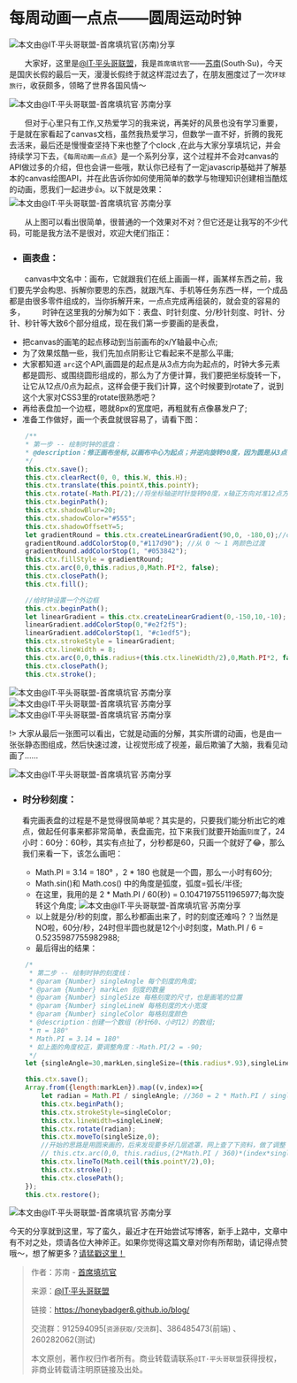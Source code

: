 # 每周动画一点点——圆周运动时钟

![本文由@IT·平头哥联盟-首席填坑官(苏南)分享](../_banner/banner09.png)



　　大家好，这里是[@IT·平头哥联盟](https://honeybadger8.github.io/blog/ "@IT·平头哥联盟")，我是`首席填坑官`——[苏南](https://github.com/meibin08)(South·Su)，今天是国庆长假的最后一天，漫漫长假终于就这样混过去了，在朋友圈度过了一次`环球旅行`，收获颇多，领略了世界各国风情～

![本文由@IT·平头哥联盟-首席填坑官∙苏南分享](./_images/clock001.gif)

　　但对于心里只有工作,又热爱学习的我来说，再美好的风景也没有学习重要，于是就在家看起了canvas文档，虽然我热爱学习，但数学一直不好，折腾的我死去活来，最后还是慢慢查坚持下来也整了个clock ,在此与大家分享填坑记，并会持续学习下去，《`每周动画一点点`》是一个系列分享，这个过程并不会对canvas的API做过多的介绍，但也会讲一些哦，默认你已经有了一定javascrip基础并了解基本的canvas绘图API，并在此告诉你如何使用简单的数学与物理知识创建相当酷炫的动画，愿我们一起进步👍。以下就是效果：
![本文由@IT·平头哥联盟-首席填坑官∙苏南分享](./_images/clock002.gif)


　　从上图可以看出很简单，很普通的一个效果对不对？但它还是让我写的不少代码，可能是我方法不是很对，欢迎大佬们指正：

+ ### 画表盘：
　　canvas中文名中：画布，它就跟我们在纸上画画一样，画某样东西之前，我们要先学会构思、拆解你要思的东西，就跟汽车、手机等任务东西一样，一个成品都是由很多零件组成的，当你拆解开来，一点点完成再组装的，就会变的容易的多，
　　时钟在这里我的分解为如下：表盘、时针刻度、分/秒针刻度、时针、分针、秒针等大致6个部分组成，现在我们第一步要画的是表盘，
 + 把canvas的画笔的起点移动到当前画布的x/Y轴最中心点;
 + 为了效果炫酷一些，我们先加点阴影让它看起来不是那么平庸;
 + 大家都知道 `arc`这个API,画圆是的起点是从3点方向为起点的，时钟大多元素都是圆形、或围绕圆形组成的，那么为了方便计算，我们要把坐标旋转一下，让它从12点/0点为起点，这样会便于我们计算，这个时候要到rotate了，说到这个大家对CSS3里的rotate很熟悉吧？
 + 再给表盘加一个边框，嗯就8px的宽度吧，再粗就有点像暴发户了;
 + 准备工作做好，画一个表盘就很容易了，请看下图：

```js
    /**
    * 第一步 -- 绘制时钟的底盘：
    * @description：修正画布坐标,以画布中心为起点；并逆向旋转90度，因为圆是从3点钟方向为起点的，改为从12点方向为起始点;
    */
    this.ctx.save();
    this.ctx.clearRect(0, 0, this.W, this.H);
    this.ctx.translate(this.pointX,this.pointY);
    this.ctx.rotate(-Math.PI/2);//将坐标轴逆时针旋转90度，x轴正方向对准12点方向
    this.ctx.beginPath();
    this.ctx.shadowBlur=20;
    this.ctx.shadowColor="#555";
    this.ctx.shadowOffsetY=5;
    let gradientRound = this.ctx.createLinearGradient(90,0, -180,0);//createLinearGradient(x0,y0,x1,y1)
    gradientRound.addColorStop(0,"#117d90"); //从 0 ～ 1 两颜色过渡
    gradientRound.addColorStop(1, "#053842");
    this.ctx.fillStyle = gradientRound;
    this.ctx.arc(0,0,this.radius,0,Math.PI*2, false); 
    this.ctx.closePath();
    this.ctx.fill();

    //给时钟设置一个外边框
    this.ctx.beginPath();
    let linearGradient = this.ctx.createLinearGradient(0,-150,10,-10);
    linearGradient.addColorStop(0,"#e2f2f5");
    linearGradient.addColorStop(1, "#c1edf5");
    this.ctx.strokeStyle = linearGradient;
    this.ctx.lineWidth = 8;
    this.ctx.arc(0,0,this.radius+(this.ctx.lineWidth/2),0,Math.PI*2, false); 
    this.ctx.closePath();
    this.ctx.stroke();
```

![本文由@IT·平头哥联盟-首席填坑官∙苏南分享](./_images/clock006.png)
![本文由@IT·平头哥联盟-首席填坑官∙苏南分享](./_images/clock004.gif)
![本文由@IT·平头哥联盟-首席填坑官∙苏南分享](./_images/clock003.png)

!> 大家从最后一张图可以看出，它就是动画的分解，其实所谓的动画，也是由一张张静态图组成，然后快速过渡，让视觉形成了视差，最后欺骗了大脑，我看见动画了……

![本文由@IT·平头哥联盟-首席填坑官∙苏南分享](./_images/clock005.jpg)

+ ### 时分秒刻度：
    看完画表盘的过程是不是觉得很简单呢？其实是的，只要我们能分析出它的难点，做起任何事来都非常简单，表盘画完，拉下来我们就要开始画`刻度`了，24小时：60分：60秒，其实有点扯了，分秒都是60，只画一个就好了😂，那么我们来看一下，该怎么画吧：

    + Math.PI = 3.14 = 180° ，2 * 180 也就是一个圆，那么一小时有60分;
    + Math.sin()和 Math.cos() 中的角度是弧度，弧度=弧长/半径;
    + 在这里，我用的是  2 * Math.PI / 60(秒) = 0.10471975511965977;每次旋转这个角度;
![本文由@IT·平头哥联盟-首席填坑官∙苏南分享](./_images/clock007.gif)
    + 以上就是分/秒的刻度，那么秒都画出来了，时的刻度还难吗？？当然是NO啦，60分/秒，24时但半圆也就是12个小时刻度，Math.PI / 6 = 0.5235987755982988;
    + 最后得出的结果：
```js
    /*
     * 第二步 -- 绘制时钟的刻度线：
     * @param {Number} singleAngle 每个刻度的角度;
     * @param {Number} markLen 刻度的数量
     * @param {Number} singleSize 每格刻度的尺寸，也是画笔的位置
     * @param {Number} singleLineW 每格刻度的大小宽度
     * @param {Number} singleColor 每格刻度颜色
     * @description：创建一个数组（秒针60、小时12）的数组;
     * π = 180°
     * Math.PI = 3.14 = 180°
     * 如上面的角度校正，要调整角度：-Math.PI/2 = -90;
     */
    let {singleAngle=30,markLen,singleSize=(this.radius*.93),singleLineW=.9,singleColor="#5dbaca"}=options;

    this.ctx.save();
    Array.from({length:markLen}).map((v,index)=>{
        let radian = Math.PI / singleAngle; //360 = 2 * Math.PI / singleAngle/2
        this.ctx.beginPath();
        this.ctx.strokeStyle=singleColor;
        this.ctx.lineWidth=singleLineW;
        this.ctx.rotate(radian);
        this.ctx.moveTo(singleSize,0);
        //开始的思路是用圆来画的，后来发现要多好几层遮罩，网上查了下资料，做了调整
        // this.ctx.arc(0,0, this.radius,(2*Math.PI / 360)*(index*singleAngle),(2*Math.PI / 360) *singleAngle*(index+1) , false);
        this.ctx.lineTo(Math.ceil(this.pointY/2),0);
        this.ctx.stroke();
        this.ctx.closePath();
    });
    this.ctx.restore();
```

![本文由@IT·平头哥联盟-首席填坑官∙苏南分享](./_images/clock008.png)

今天的分享就到这里，写了蛮久，最近才在开始尝试写博客，新手上路中，文章中有不对之处，烦请各位大神斧正。如果你觉得这篇文章对你有所帮助，请记得点赞哦～，想了解更多？[请猛戳这里！](https://github.com/meibin08/)



> 作者：苏南 - [首席填坑官](https://github.com/meibin08/ "首席填坑官")
>
> 来源：[@IT·平头哥联盟](https://honeybadger8.github.io/blog/ "@IT·平头哥联盟")
> 
> 链接：https://honeybadger8.github.io/blog/
> 
> 交流群：912594095[`资源获取/交流群`]、386485473(前端) 、260282062(测试)
>
> 本文原创，著作权归作者所有。商业转载请联系`@IT·平头哥联盟`获得授权，非商业转载请注明原链接及出处。








